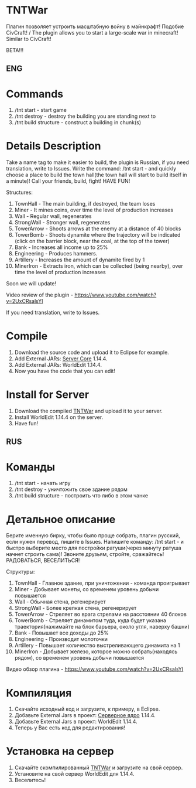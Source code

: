 # TNTWar
Плагин позволяет устроить масштабную войну в майнкрафт! Подобие CivCraft! / The plugin allows you to start a large-scale war in minecraft! Similar to CivCraft!

BETA!!!

## ENG

# Commands
1. /tnt start - start game
2. /tnt destroy - destroy the building you are standing next to
3. /tnt build structure - construct a building in chunk(s)

# Details Description
Take a name tag to make it easier to build, the plugin is Russian, if you need translation, write to Issues.
Write the command: /tnt start - and quickly choose a place to build the town hall(the town hall will start to build itself in a minute)! Call your friends, build, fight! HAVE FUN!

Structures:
1. TownHall - The main building, if destroyed, the team loses
2. Miner - It mines coins, over time the level of production increases
3. Wall - Regular wall, regenerates
4. StrongWall - Stronger wall, regenerates
5. TowerArrow - Shoots arrows at the enemy at a distance of 40 blocks
6. TowerBomb - Shoots dynamite where the trajectory will be indicated (click on the barrier block, near the coal, at the top of the tower)
7. Bank - Increases all income up to 25%
8. Engineering - Produces hammers.
9. Artillery - Increases the amount of dynamite fired by 1
10. MinerIron - Extracts iron, which can be collected (being nearby), over time the level of production increases

Soon we will update!

Video review of the plugin - https://www.youtube.com/watch?v=2UxCRsalsYI

If you need translation, write to Issues.

# Compile
1. Download the source code and upload it to Eclipse for example.
2. Add External JARs: [Server Core](https://getbukkit.org/download/craftbukkit) 1.14.4.
3. Add External JARs: WorldEdit 1.14.4.
4. Now you have the code that you can edit!

# Install for Server
1. Download the compiled [TNTWar](https://github.com/Dseym/TNTWar/releases/download/TNTWar/tntWar.jar) and upload it to your server.
2. Install WorldEdit 1.14.4 on the server.
3. Have fun!

## RUS

# Команды
1. /tnt start - начать игру
2. /tnt destroy - уничтожить свое здание рядом
3. /tnt build structure - построить что либо в этом чанке

# Детальное описание
Берите именную бирку, чтобы было проще собрать, плагин русский, если нужен перевод, пишите в Issues.
Напишите команду: /tnt start - и быстро выберите место для постройки ратуши(через минуту ратуша начнет строить сама)! Звоните друзьям, стройте, сражайтесь! РАДОВАТЬСЯ, ВЕСЕЛИТЬСЯ!

Структуры:
1. TownHall - Главное здание, при уничтожении - команда проигрывает
2. Miner - Добывает монеты, со временем уровень добычи повышается
3. Wall - Обычная стена, регенерирует
4. StrongWall - Более крепкая стена, регенерирует
5. TowerArrow - Стреляет во врага стрелами на расстоянии 40 блоков
6. TowerBomb - Стреляет динамитом туда, куда будет указана траектория(нажимайте на блок барьера, около угля, наверху башни)
7. Bank - Повышает все доходы до 25%
8. Engineering - Производит молоточки
9. Artillery - Повышает количество выстреливающего динамита на 1
10. MinerIron - Добывает железо, которое можно собрать(находясь рядом), со временем уровень добычи повышается

Видео обзор плагина - https://www.youtube.com/watch?v=2UxCRsalsYI

# Компиляция
1. Скачайте исходный код и загрузите, к примеру, в Eclipse.
2. Добавьте External Jars в проект: [Серверное ядро](https://getbukkit.org/download/craftbukkit) 1.14.4.
3. Добавьте External Jars в проект: WorldEdit 1.14.4.
4. Теперь у Вас есть код для редактирования!

# Установка на сервер
1. Скачайте скомпилированный [TNTWar](https://github.com/Dseym/TNTWar/releases/download/TNTWar/tntWar.jar) и загрузите на свой сервер.
2. Установите на свой сервер WorldEdit для 1.14.4.
3. Веселитесь!